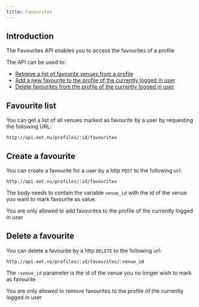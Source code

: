 ```yaml
---
title: Favourites
---
```


## Introduction

The Favourites API enables you to access the favourites of a profile

The API can be used to:

 * [Retreive a list of favourite venues from a profile](#favourites_list)
 * [Add a new favourite to the profile of the currently logged in user](#creating_favourites)
 * [Delete favourites from the profile of the currently logged in user](#deleting_favourites)

## Favourite list

You can get a list of all venues marked as favourite by a user by requesting the following URL:

    http://api.eet.nu/profiles/:id/favourites

## Create a favourite

You can create a favourite for a user by a http `POST` to the following url:

    http://api.eet.nu/profiles/:id/favourites

The body needs to contain the variable `venue_id` with the id of the venue you want to mark favourite as value.

You are only allowed to add favourites to the profile of the currently logged in user

## Delete a favourite

You can delete a favourite by a http `DELETE` to the following url:

    http://api.eet.nu/profiles/:id/favourites/:venue_id
    
The `:venue_id` parameter is the id of the venue you no longer wish to mark as favourite

You are only allowed to remove favourites to the profile of the currently logged in user
